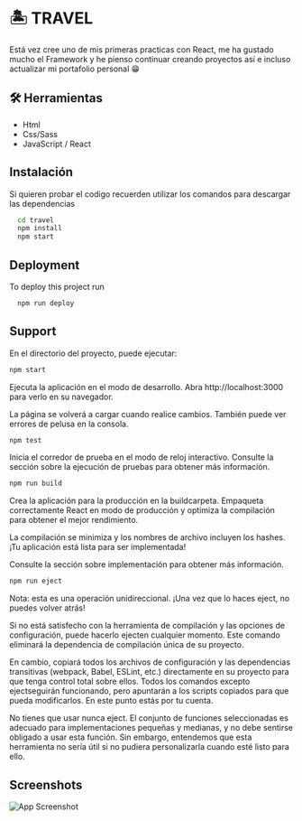 
# 🏝 TRAVEL

Está vez cree uno de mis primeras practicas con React, me ha gustado mucho el Framework y he pienso continuar creando proyectos así e incluso actualizar mi portafolio personal 😁


## 🛠 Herramientas

- Html
- Css/Sass
- JavaScript / React



## Instalación

Si quieren probar el codigo recuerden utilizar los comandos para descargar las dependencias

```bash
  cd travel
  npm install
  npm start
```
    
## Deployment

To deploy this project run

```bash
  npm run deploy
```


## Support

En el directorio del proyecto, puede ejecutar:
```bash
npm start
```
Ejecuta la aplicación en el modo de desarrollo.
Abra http://localhost:3000 para verlo en su navegador.

La página se volverá a cargar cuando realice cambios.
También puede ver errores de pelusa en la consola.

```bash
npm test
```
Inicia el corredor de prueba en el modo de reloj interactivo.
Consulte la sección sobre la ejecución de pruebas para obtener más información.

```bash
npm run build
```
Crea la aplicación para la producción en la buildcarpeta.
Empaqueta correctamente React en modo de producción y optimiza la compilación para obtener el mejor rendimiento.

La compilación se minimiza y los nombres de archivo incluyen los hashes.
¡Tu aplicación está lista para ser implementada!

Consulte la sección sobre implementación para obtener más información.

```bash
npm run eject
```
Nota: esta es una operación unidireccional. ¡Una vez que lo haces eject, no puedes volver atrás!

Si no está satisfecho con la herramienta de compilación y las opciones de configuración, puede hacerlo ejecten cualquier momento. Este comando eliminará la dependencia de compilación única de su proyecto.

En cambio, copiará todos los archivos de configuración y las dependencias transitivas (webpack, Babel, ESLint, etc.) directamente en su proyecto para que tenga control total sobre ellos. Todos los comandos excepto ejectseguirán funcionando, pero apuntarán a los scripts copiados para que pueda modificarlos. En este punto estás por tu cuenta.

No tienes que usar nunca eject. El conjunto de funciones seleccionadas es adecuado para implementaciones pequeñas y medianas, y no debe sentirse obligado a usar esta función. Sin embargo, entendemos que esta herramienta no sería útil si no pudiera personalizarla cuando esté listo para ello.


## Screenshots

![App Screenshot](https://github.com/fernando5498/Travel-React/blob/ed9d506d127d8b528cdf9fdd84cfd825d6627641/preview/travel-react.png)

